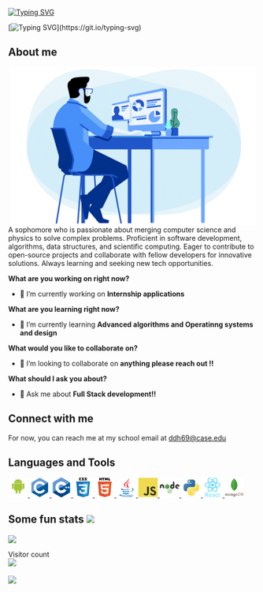  [![Typing SVG](https://readme-typing-svg.demolab.com?font=Fira+Code&size=28&duration=1&pause=850&color=F7EEEB&repeat=false&width=435&lines=Damario+Hamilton)](https://git.io/typing-svg)




[![Typing SVG](https://readme-typing-svg.demolab.com?font=Fira+Code&pause=850&color=F7EEEB&width=435&lines=Software+engineer+.+.+.;Problem+solver+.+.+.;One+Piece+fan.)](https://git.io/typing-svg)
## About me 
<img align="right" alt="Coding" width="500" src="programmer.gif">
 A  sophomore  who is passionate about merging computer science and physics to solve complex problems. Proficient in software development, algorithms, data structures, and scientific computing. Eager to contribute to open-source projects and collaborate with fellow developers for innovative solutions. Always learning and seeking new tech opportunities.


<b>What are you working on right now?</b>
- 🔭  I’m currently working on **Internship applications**

<b>What are you learning right now?</b>
- 🌱 I’m currently learning **Advanced algorithms and Operatinng systems and design**
  
<b>What would you like to collaborate on?</b>
- 👯 I’m looking to collaborate on **anything please reach out !!**

<b>What should I ask you about?</b>
- 💬 Ask me about **Full Stack development!!**

## Connect with me
For now, you can reach me at my school email at ddh69@case.edu


## Languages and Tools 
<p align="left"> <a href="https://developer.android.com" target="_blank" rel="noreferrer"> <img src="https://raw.githubusercontent.com/devicons/devicon/master/icons/android/android-original-wordmark.svg" alt="android" width="40" height="40"/> </a> <a href="https://www.cprogramming.com/" target="_blank" rel="noreferrer"> <img src="https://raw.githubusercontent.com/devicons/devicon/master/icons/c/c-original.svg" alt="c" width="40" height="40"/> </a> <a href="https://www.w3schools.com/cpp/" target="_blank" rel="noreferrer"> <img src="https://raw.githubusercontent.com/devicons/devicon/master/icons/cplusplus/cplusplus-original.svg" alt="cplusplus" width="40" height="40"/> </a> <a href="https://www.w3schools.com/css/" target="_blank" rel="noreferrer"> <img src="https://raw.githubusercontent.com/devicons/devicon/master/icons/css3/css3-original-wordmark.svg" alt="css3" width="40" height="40"/> </a> <a href="https://www.w3.org/html/" target="_blank" rel="noreferrer"> <img src="https://raw.githubusercontent.com/devicons/devicon/master/icons/html5/html5-original-wordmark.svg" alt="html5" width="40" height="40"/> </a> <a href="https://www.java.com" target="_blank" rel="noreferrer"> <img src="https://raw.githubusercontent.com/devicons/devicon/master/icons/java/java-original.svg" alt="java" width="40" height="40"/> </a> <a href="https://developer.mozilla.org/en-US/docs/Web/JavaScript" target="_blank" rel="noreferrer"> <img src="https://raw.githubusercontent.com/devicons/devicon/master/icons/javascript/javascript-original.svg" alt="javascript" width="40" height="40"/> </a> <a href="https://nodejs.org" target="_blank" rel="noreferrer"> <img src="https://raw.githubusercontent.com/devicons/devicon/master/icons/nodejs/nodejs-original-wordmark.svg" alt="nodejs" width="40" height="40"/> </a> <a href="https://www.python.org" target="_blank" rel="noreferrer"> <img src="https://raw.githubusercontent.com/devicons/devicon/master/icons/python/python-original.svg" alt="python" width="40" height="40"/> </a> <a href="https://reactjs.org/" target="_blank" rel="noreferrer"> <img src="https://raw.githubusercontent.com/devicons/devicon/master/icons/react/react-original-wordmark.svg" alt="react" width="40" height="40"/> <img src="https://raw.githubusercontent.com/devicons/devicon/master/icons/mongodb/mongodb-original-wordmark.svg" alt="mongodb" width="40" height="40"/>
</a> </p>

## Some fun stats <img src="https://media.giphy.com/media/12oufCB0MyZ1Go/giphy.gif" width="30">
<!--
![Top Langs](https://github-readme-stats-bay-psi-65.vercel.app/api/top-langs/?username=damariocodes&layout=donut-vertical&theme=dark)
-->
<img align="center" src="https://github-readme-stats.vercel.app/api/top-langs/?username=damariocodes&theme=radical&border=false" />



Visitor count <br>
<img src="https://profile-counter.glitch.me/DHamCodes/count.svg" />

<!--
[![GitHub Streak](https://streak-stats.demolab.com?user=DamarioCodes&theme=soft-green&exclude_days=Sun%2CSat)](https://git.io/streak-stats)
-->
<img align="center" src="http://github-readme-streak-stats.herokuapp.com?user=damariocodes&theme=radical" />
